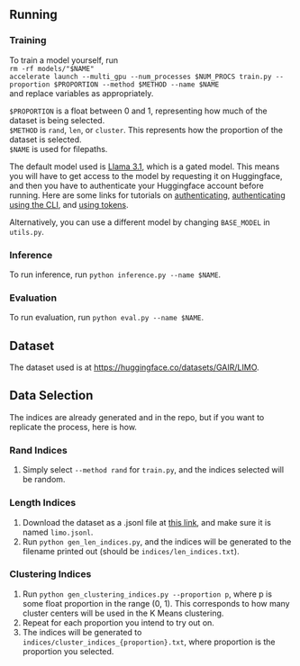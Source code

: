 ## Running

### Training
To train a model yourself, run  
`rm -rf models/"$NAME"`  
`accelerate launch
  --multi_gpu
  --num_processes $NUM_PROCS
  train.py
    --proportion $PROPORTION
    --method $METHOD
    --name $NAME`  
and replace variables as appropriately.

`$PROPORTION` is a float between 0 and 1, representing how much of the dataset is being selected.  
`$METHOD` is `rand`, `len`, or `cluster`. This represents how the proportion of the dataset is selected.  
`$NAME` is used for filepaths.


The default model used is [Llama 3.1](https://huggingface.co/meta-llama/Llama-3.1-8B-Instruct), which is a gated model. This means you will have to get access to the model by requesting it on Huggingface, and then you have to authenticate your Huggingface account before running. Here are some links for tutorials on [authenticating](https://huggingface.co/docs/hub/en/datasets-polars-auth), [authenticating using the CLI](https://huggingface.co/docs/huggingface_hub/en/guides/cli), and [using tokens](https://huggingface.co/docs/hub/en/security-tokens).

Alternatively, you can use a different model by changing `BASE_MODEL` in `utils.py`.

### Inference
To run inference, run `python inference.py --name $NAME`.

### Evaluation
To run evaluation, run `python eval.py --name $NAME`.

## Dataset

The dataset used is at https://huggingface.co/datasets/GAIR/LIMO. 

## Data Selection

The indices are already generated and in the repo, but if you want to replicate the process, here is how.

### Rand Indices
1. Simply select `--method rand` for `train.py`, and the indices selected will be random.

### Length Indices
1. Download the dataset as a .jsonl file at [this link](https://huggingface.co/datasets/GAIR/LIMO/blob/main/limo.jsonl), and make sure it is named `limo.jsonl`. 
2. Run `python gen_len_indices.py`, and the indices will be generated to the filename printed out (should be `indices/len_indices.txt`).

### Clustering Indices
1. Run `python gen_clustering_indices.py --proportion p`, where p is some float proportion in the range (0, 1). This corresponds to how many cluster centers will be used in the K Means clustering.
2. Repeat for each proportion you intend to try out on.
3. The indices will be generated to `indices/cluster_indices_{proportion}.txt`, where proportion is the proportion you selected.